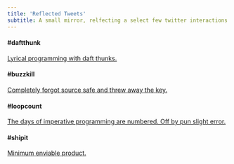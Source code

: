 ```yaml
---
title: 'Reflected Tweets'
subtitle: A small mirror, relfecting a select few twitter interactions.
---
```


#### #daftthunk

<a
href="https://twitter.com/philderbeast/status/1170053858644697088?ref_src=twsrc%5Etfw">Lyrical
programming with daft thunks.</a>

#### #buzzkill

<a
href="https://twitter.com/philderbeast/status/1156163276012761088?ref_src=twsrc%5Etfw">Completely
forgot source safe and threw away the key.</a>

#### #loopcount

<a
href="https://twitter.com/philderbeast/status/1153976541698637824?ref_src=twsrc%5Etfw">The
days of imperative programming are numbered. Off by pun slight error.</a>

#### #shipit

<a
href="https://twitter.com/philderbeast/status/1101277600159285249?ref_src=twsrc%5Etfw">Minimum
enviable product.</a>

